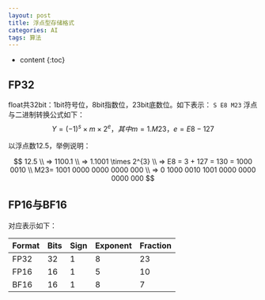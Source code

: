 ```yaml
---
layout: post
title: 浮点型存储格式
categories: AI
tags: 算法
---
```


* content
{:toc}


## FP32

float共32bit：1bit符号位，8bit指数位，23bit底数位。如下表示：
`S E8 M23`
浮点与二进制转换公式如下：
$$
Y = (-1)^{s} \times m \times 2^{e}，其中m = 1.M23，e = E8 - 127
$$


以浮点数12.5，举例说明：


$$
12.5 \\
=> 1100.1 \\
=> 1.1001 \times 2^{3} \\
=> E8 = 3 + 127 = 130 = 1000 0010 \\
M23= 1001 0000 0000 0000 000 \\
=> 0 1000 0010 1001 0000 0000 0000 000
$$



<!--more-->



## FP16与BF16

对应表示如下：

| Format | Bits | Sign | Exponent | Fraction |
| ------ | ---- | ---- | -------- | -------- |
| FP32   | 32   | 1    | 8        | 23       |
| FP16   | 16   | 1    | 5        | 10       |
| BF16   | 16   | 1    | 8        | 7        |